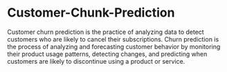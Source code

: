 # Customer-Chunk-Prediction
Customer churn prediction is the practice of analyzing data to detect customers who are likely to cancel their subscriptions.
Churn prediction is the process of analyzing and forecasting customer behavior by monitoring their product usage patterns, detecting changes, and predicting when customers are likely to discontinue using a product or service.
